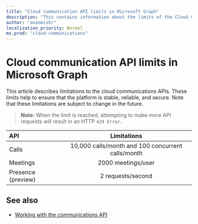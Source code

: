 ```yaml
---
title: "Cloud communication API limits in Microsoft Graph"
description: "This contains information about the limits of the Cloud Communications APIs"
author: "ananmishr"
localization_priority: Normal
ms.prod: "cloud-communications"
---
```


# Cloud communication API limits in Microsoft Graph

This article describes limitations to the cloud communications APIs. These limits help to ensure that the platform is stable, reliable, and secure. Note that these limitations are subject to change in the future. 

>**Note:** When the limit is reached, attempting to make more API requests will result in an HTTP `429 Error`.

| API      | Limitations    |
| :------------- | :----------: |
|  Calls | 10,000 calls/month and 100 concurrent calls/month   |
| Meetings   | 2000 meetings/user |
| Presence (preview)   | 2 requests/second |

## See also

- [Working with the communications API](/graph/api/resources/communications-api-overview?view=graph-rest-beta)
